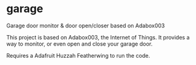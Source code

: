 # garage
Garage door monitor &amp; door open/closer based on Adabox003

This project is based on Adabox003, the Internet of Things.
It provides a way to monitor, or even open and close your garage door.

Requires a Adafruit Huzzah Featherwing to run the code.
